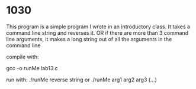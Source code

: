# 1030
This program is a simple program I wrote in an introductory class. It takes a command line string and reverses it.
OR if there are more than 3 command line arguments, it makes a long string out of all the arguments in the command line

compile with:

gcc -o runMe lab13.c

run with: ./runMe reverse string
or ./runMe arg1 arg2 arg3 (...)
